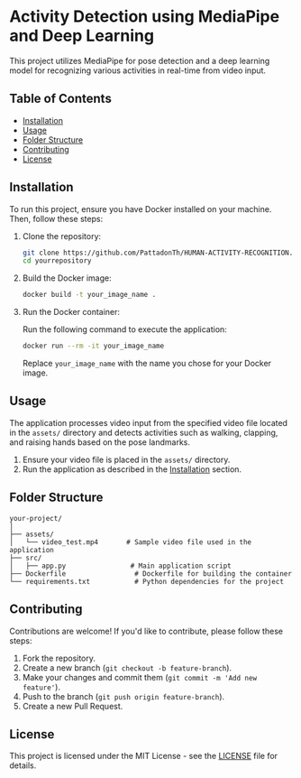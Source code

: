 # Activity Detection using MediaPipe and Deep Learning

This project utilizes MediaPipe for pose detection and a deep learning model for recognizing various activities in real-time from video input.

## Table of Contents

- [Installation](#installation)
- [Usage](#usage)
- [Folder Structure](#folder-structure)
- [Contributing](#contributing)
- [License](#license)

## Installation

To run this project, ensure you have Docker installed on your machine. Then, follow these steps:

1. Clone the repository:

   ```bash
   git clone https://github.com/PattadonTh/HUMAN-ACTIVITY-RECOGNITION.git
   cd yourrepository
   ```

2. Build the Docker image:

   ```bash
   docker build -t your_image_name .
   ```

3. Run the Docker container:

   Run the following command to execute the application:

   ```bash
   docker run --rm -it your_image_name
   ```

   Replace `your_image_name` with the name you chose for your Docker image.

## Usage

The application processes video input from the specified video file located in the `assets/` directory and detects activities such as walking, clapping, and raising hands based on the pose landmarks.

1. Ensure your video file is placed in the `assets/` directory.
2. Run the application as described in the [Installation](#installation) section.

## Folder Structure

```
your-project/
│
├── assets/
│   └── video_test.mp4       # Sample video file used in the application
├── src/
│   ├── app.py                # Main application script
├── Dockerfile                 # Dockerfile for building the container
└── requirements.txt           # Python dependencies for the project
```

## Contributing

Contributions are welcome! If you'd like to contribute, please follow these steps:

1. Fork the repository.
2. Create a new branch (`git checkout -b feature-branch`).
3. Make your changes and commit them (`git commit -m 'Add new feature'`).
4. Push to the branch (`git push origin feature-branch`).
5. Create a new Pull Request.

## License

This project is licensed under the MIT License - see the [LICENSE](LICENSE) file for details.
